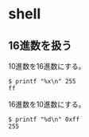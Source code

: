 # shell

## 16進数を扱う

10進数を16進数にする。

	$ printf "%x\n" 255
	ff

16進数を10進数にする。

	$ printf "%d\n" 0xff
	255
